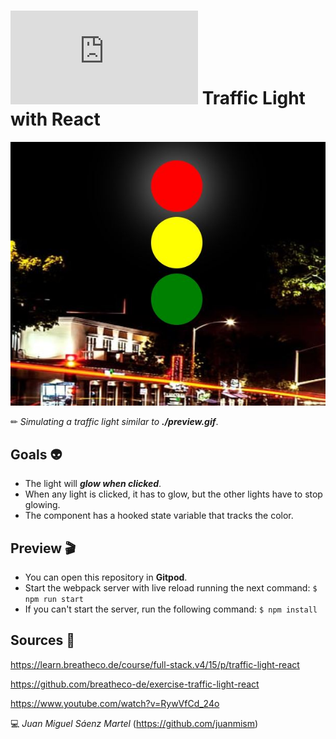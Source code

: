# ![4Geeks Logo](http://assets.breatheco.de/apis/img/images.php?blob&random&cat=icon&tags=4geeks,16) Traffic Light with React

![screenshot](https://github.com/juanmism/4geeks-traffic-light/blob/main/traffic_light_screenshot.JPG)

✏ *Simulating a traffic light similar to ***./preview.gif****.

## Goals 👽 
- The light will ***glow when clicked***.
- When any light is clicked, it has to glow, but the other lights have to stop glowing.
- The component has a hooked state variable that tracks the color.

## Preview 🎬
* You can open this repository in **Gitpod**.
* Start the webpack server with live reload running the next command: `$ npm run start`
* If you can't start the server, run the following command: `$ npm install`

## Sources 📌

<https://learn.breatheco.de/course/full-stack.v4/15/p/traffic-light-react>

<https://github.com/breatheco-de/exercise-traffic-light-react>

<https://www.youtube.com/watch?v=RywVfCd_24o>

💻 _Juan Miguel Sáenz Martel_ (<https://github.com/juanmism>)
